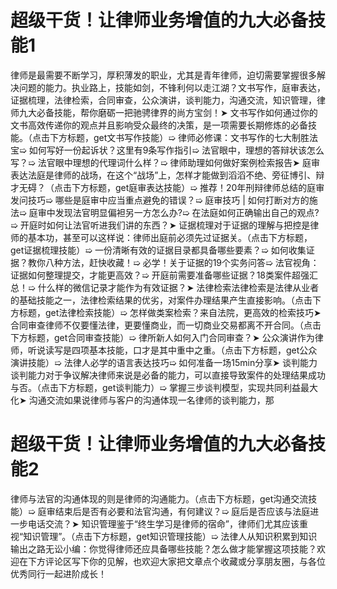 # 超级干货！让律师业务增值的九大必备技能1

律师是最需要不断学习，厚积薄发的职业，尤其是青年律师，迫切需要掌握很多解决问题的能力。执业路上，技能如剑，不锋利何以走江湖？文书写作，庭审表达，证据梳理，法律检索，合同审查，公众演讲，谈判能力，沟通交流，知识管理，律师九大必备技能，帮你磨砺一把驰骋律界的尚方宝剑！➤ 文书写作如何通过你的文书高效传递你的观点并且影响受众最终的决策，是一项需要长期修炼的必备技能。（点击下方标题，get文书写作技能）➯ 律师必修课：文书写作的七大制胜法宝➯ 如何写好一份起诉状？这里有9条写作指引➯ 法官眼中，理想的答辩状该怎么写？➯ 法官眼中理想的代理词什么样？➯ 律师助理如何做好案例检索报告➤ 庭审表达法庭是律师的战场，在这个“战场”上，怎样才能做到滔滔不绝、旁征博引、辩才无碍？（点击下方标题，get庭审表达技能）➯ 推荐！20年刑辩律师总结的庭审发问技巧➯ 哪些是庭审中应当重点避免的错误？➯ 庭审技巧 | 如何打断对方的施法➯ 庭审中发现法官明显偏袒另一方怎么办?➯ 在法庭如何正确输出自己的观点?➯ 开庭时如何让法官听进我们讲的东西？➤ 证据梳理对于证据的理解与把控是律师的基本功，甚至可以这样说：律师出庭前必须先过证据关。（点击下方标题，get证据梳理技能）➯ 一份清晰有效的证据目录都具备哪些要素？➯ 如何收集证据？教你八种方法，赶快收藏！➯ 必学！关于证据的19个实务问答➯ 法官视角：证据如何整理提交，才能更高效？➯ 开庭前需要准备哪些证据？18类案件超强汇总！➯ 什么样的微信记录才能作为有效证据？➤ 法律检索法律检索是法律从业者的基础技能之一，法律检索结果的优劣，对案件办理结果产生直接影响。（点击下方标题，get法律检索技能）➯ 怎样做类案检索？来自法院，更高效的检索技巧➤ 合同审查律师不仅要懂法律，更要懂商业，而一切商业交易都离不开合同。（点击下方标题，get合同审查技能）➯ 律所新人如何入门合同审查？➤ 公众演讲作为律师，听说读写是四项基本技能，口才是其中重中之重。（点击下方标题，get公众演讲技能）➯ 法律人必学的语言表达技巧➯ 如何准备一场15min分享➤ 谈判能力谈判能力对于争议解决律师来说是必备的能力，可以直接导致案件的处理结果成功与否。（点击下方标题，get谈判能力）➯ 掌握三步谈判模型，实现共同利益最大化➤ 沟通交流如果说律师与客户的沟通体现一名律师的谈判能力，那

# 超级干货！让律师业务增值的九大必备技能2

律师与法官的沟通体现的则是律师的沟通能力。（点击下方标题，get沟通交流技能）➯ 庭审结束后是否有必要和法官沟通，有何建议？➯ 庭后是否应该与法庭进一步电话交流？➤ 知识管理鉴于“终生学习是律师的宿命”，律师们尤其应该重视“知识管理”。（点击下方标题，get知识管理技能）➯ 法律人从知识积累到知识输出之路无讼小编：你觉得律师还应具备哪些技能？怎么做才能掌握这项技能？欢迎在下方评论区写下你的见解，也欢迎大家把文章点个收藏或分享朋友圈，与各位优秀同行一起进阶成长！

